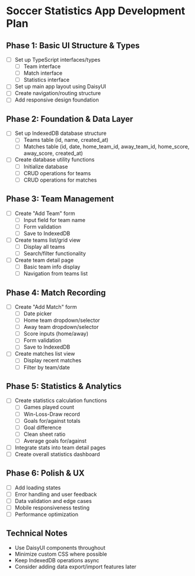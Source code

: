 # Soccer Statistics App Development Plan

## Phase 1: Basic UI Structure & Types

- [ ] Set up TypeScript interfaces/types
  - [ ] Team interface
  - [ ] Match interface
  - [ ] Statistics interface
- [ ] Set up main app layout using DaisyUI
- [ ] Create navigation/routing structure
- [ ] Add responsive design foundation

## Phase 2: Foundation & Data Layer

- [ ] Set up IndexedDB database structure
  - [ ] Teams table (id, name, created_at)
  - [ ] Matches table (id, date, home_team_id, away_team_id, home_score, away_score, created_at)
- [ ] Create database utility functions
  - [ ] Initialize database
  - [ ] CRUD operations for teams
  - [ ] CRUD operations for matches

## Phase 3: Team Management

- [ ] Create "Add Team" form
  - [ ] Input field for team name
  - [ ] Form validation
  - [ ] Save to IndexedDB
- [ ] Create teams list/grid view
  - [ ] Display all teams
  - [ ] Search/filter functionality
- [ ] Create team detail page
  - [ ] Basic team info display
  - [ ] Navigation from teams list

## Phase 4: Match Recording

- [ ] Create "Add Match" form
  - [ ] Date picker
  - [ ] Home team dropdown/selector
  - [ ] Away team dropdown/selector
  - [ ] Score inputs (home/away)
  - [ ] Form validation
  - [ ] Save to IndexedDB
- [ ] Create matches list view
  - [ ] Display recent matches
  - [ ] Filter by team/date

## Phase 5: Statistics & Analytics

- [ ] Create statistics calculation functions
  - [ ] Games played count
  - [ ] Win-Loss-Draw record
  - [ ] Goals for/against totals
  - [ ] Goal difference
  - [ ] Clean sheet ratio
  - [ ] Average goals for/against
- [ ] Integrate stats into team detail pages
- [ ] Create overall statistics dashboard

## Phase 6: Polish & UX

- [ ] Add loading states
- [ ] Error handling and user feedback
- [ ] Data validation and edge cases
- [ ] Mobile responsiveness testing
- [ ] Performance optimization

## Technical Notes

- Use DaisyUI components throughout
- Minimize custom CSS where possible
- Keep IndexedDB operations async
- Consider adding data export/import features later
